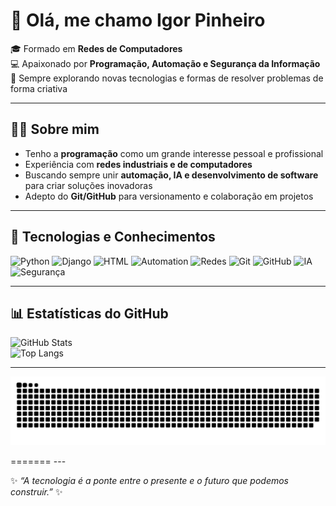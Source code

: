 # 👋 Olá, me chamo Igor Pinheiro  

🎓 Formado em **Redes de Computadores**  
💻 Apaixonado por **Programação, Automação e Segurança da Informação**  
🚀 Sempre explorando novas tecnologias e formas de resolver problemas de forma criativa  

---

## 🧑‍💻 Sobre mim
- Tenho a **programação** como um grande interesse pessoal e profissional  
- Experiência com **redes industriais e de computadores**  
- Buscando sempre unir **automação, IA e desenvolvimento de software** para criar soluções inovadoras  
- Adepto do **Git/GitHub** para versionamento e colaboração em projetos  

---

## 🚩 Tecnologias e Conhecimentos

![Python](https://img.shields.io/badge/Python-3776AB?style=for-the-badge&logo=python&logoColor=white)
![Django](https://img.shields.io/badge/Django-092E20?style=for-the-badge&logo=django&logoColor=white)
![HTML](https://img.shields.io/badge/HTML5-E34F26?style=for-the-badge&logo=html5&logoColor=white)
![Automation](https://img.shields.io/badge/Automação%20Industrial-FF9800?style=for-the-badge&logo=siemens&logoColor=white)
![Redes](https://img.shields.io/badge/Redes%20de%20Computadores-0052CC?style=for-the-badge&logo=cisco&logoColor=white)
![Git](https://img.shields.io/badge/Git-F05032?style=for-the-badge&logo=git&logoColor=white)
![GitHub](https://img.shields.io/badge/GitHub-181717?style=for-the-badge&logo=github&logoColor=white)
![IA](https://img.shields.io/badge/Inteligência%20Artificial-8A2BE2?style=for-the-badge&logo=openai&logoColor=white)
![Segurança](https://img.shields.io/badge/Segurança%20da%20Informação-4CAF50?style=for-the-badge&logo=kalilinux&logoColor=white)

---

## 📊 Estatísticas do GitHub

![GitHub Stats](https://github-readme-stats.vercel.app/api?username=IgorPinheiro&show_icons=true&theme=tokyonight)  
![Top Langs](https://github-readme-stats.vercel.app/api/top-langs/?username=IgorPinheiro&layout=compact&theme=tokyonight)

---
<p align="center">
  <img src="https://raw.githubusercontent.com/ishandutta2007/snk/output-svg-only/github-contribution-grid-snake.svg" alt="Snake animation">
</p>
=======
---

✨ _“A tecnologia é a ponte entre o presente e o futuro que podemos construir.”_ ✨


